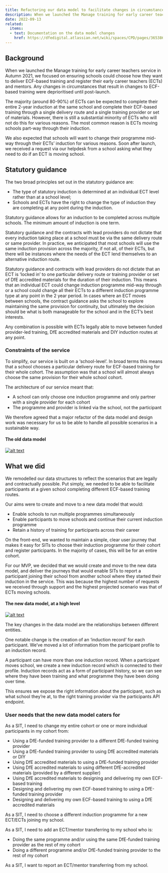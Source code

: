 ```yaml
---
title: Refactoring our data model to facilitate changes in circumstances
description: When we launched the Manage training for early career teachers service in Autumn 2021, we focused on ensuring schools could choose how they want to deliver ECF-based training and register their early career teachers (ECTs) and mentors. Any changes in circumstances that result in changes to ECF-based training were deprioritised until post-launch.
date: 2022-09-13
related:
  items:
  - text: Documentation on the data model changes
    href: https://dfedigital.atlassian.net/wiki/spaces/CPD/pages/3653861377/Data+Model+Changes
---
```


## Background

When we launched the Manage training for early career teachers service in Autumn 2021, we focused on ensuring schools could choose how they want to deliver ECF-based training and register their early career teachers (ECTs) and mentors. Any changes in circumstances that result in changes to ECF-based training were deprioritised until post-launch.

The majority (around 80-90%) of ECTs can be expected to complete their entire 2-year induction at the same school and complete their ECF-based training through a single delivery route and a single training provider or set of materials. However, there is still a substantial minority of ECTs who will not do this for various reasons. The most common reason is ECTs moving schools part-way through their induction.

We also expected that schools will want to change their programme mid-way through their ECTs’ induction for various reasons.
Soon after launch, we received a request via our helpdesk from a school asking what they need to do if an ECT is moving school.

## Statutory guidance
The two broad principles set out in the statutory guidance are:
- The type of statutory induction is determined at an individual ECT level rather than at a school level;
- Schools and ECTs have the right to change the type of induction they are completing at any point during the induction.

Statutory guidance allows for an induction to be completed across multiple schools. The minimum amount of induction is one term.

Statutory guidance and the contracts with lead providers do not dictate that every induction taking place at a school must be via the same delivery route or same provider. In practice, we anticipated that most schools will use the same induction provision across the majority, if not all, of their ECTs, but there will be instances where the needs of the ECT lend themselves to an alternative induction route.

Statutory guidance and contracts with lead providers do not dictate that an ECT is ‘locked in’ to one particular delivery route or training provider or set of DfE accredited materials for the duration of their induction. This means that an individual ECT could change induction programme mid-way through or a school could change all their ECTs to a different induction programme type at any point in the 2 year period. In cases where an ECT moves between schools, the contract guidance asks the school to explore maintaining the same provision for continuity, but ultimately the decision should be what is both manageable for the school and in the ECT’s best interests.

Any combination is possible with ECTs legally able to move between funded provider-led training, DfE accredited materials and DIY induction routes at any point.

### Constraints of the service
To simplify, our service is built on a ‘school-level’. In broad terms this means that a school chooses a particular delivery route for ECF-based training for their whole cohort. The assumption was that a school will almost always choose the same provision for their whole school cohort.

The architecture of our service meant that:
- A school can only choose one induction programme and only partner with a single provider for each cohort
- The programme and provider is linked via the school, not the participant

We therefore agreed that a major refactor of the data model and design work was necessary for us to be able to handle all possible scenarios in a sustainable way.

#### The old data model
[![alt text](/manage-training/refactoring-our-date-model-to-facilitate-changes-in-circumstances/01-datamodel-old.png)](/manage-training/refactoring-our-date-model-to-facilitate-changes-in-circumstances/01-datamodel-old.png)

## What we did
We remodelled our data structures to reflect the scenarios that are legally and contractually possible. Put simply, we needed to be able to facilitate participants at a given school completing different ECF-based training routes.

Our aims were to create and move to a new data model that would:
- Enable schools to run multiple programmes simultaneously
- Enable participants to move schools and continue their current induction programme
- Retain a history of training for participants across their career

On the front-end, we wanted to maintain a simple, clear user journey that makes it easy for SITs to choose their induction programme for their cohort and register participants. In the majority of cases, this will be for an entire cohort.

For our MVP, we decided that we would create and move to the new data model, and deliver the journeys that would enable SITs to report a participant joining their school from another school where they started their induction in the service. This was because the highest number of requests we received through support and the highest projected scenario was that of ECTs moving schools.

#### The new data model, at a high level
[![alt text](/manage-training/refactoring-our-date-model-to-facilitate-changes-in-circumstances/02-datamodel-new.png)](/manage-training/refactoring-our-date-model-to-facilitate-changes-in-circumstances/02-datamodel-new.png)

The key changes in the data model are the relationships between different entities.

One notable change is the creation of an ‘induction record’ for each participant. We’ve moved a lot of information from the participant profile to an induction record.

A participant can have more than one induction record. When a participant moves school, we create a new induction record which is connected to their profile. Induction records act as a form of participant history, so we can see where they have been training and what programme they have been doing over time.

This ensures we expose the right information about the participant, such as what school they’re at, to the right training provider via the participants API endpoint.

### User needs that the new data model caters for
As a SIT, I need to change my entire cohort or one or more individual participants in my cohort from:
- Using a DfE-funded training provider to a different DfE-funded training provider
- Using a DfE-funded training provider to using DfE accredited materials or DIY
- Using DfE accredited materials to using a DfE-funded training provider
- Using DfE accredited materials to using different DfE-accredited materials (provided by a different supplier)
- Using DfE accredited materials to designing and delivering my own ECF-based training
- Designing and delivering my own ECF-based training to using a DfE-funded training provider
- Designing and delivering my own ECF-based training to using a DfE accredited materials

As a SIT, I need to choose a different induction programme for a new ECT/ECTs joining my school.

As a SIT, I need to add an ECT/mentor transferring to my school who is:
- Doing the same programme and/or using the same DfE-funded training provider as the rest of my cohort
- Doing a different programme and/or DfE-funded training provider to the rest of my cohort

As a SIT, I want to report an ECT/mentor transferring from my school.
